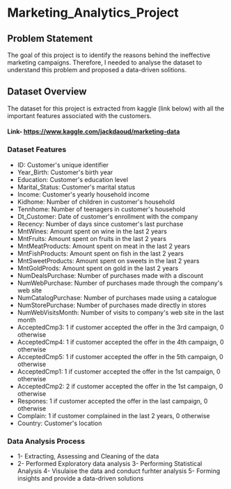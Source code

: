 # Marketing_Analytics_Project


## Problem Statement
The goal of this project is to identify the reasons behind the ineffective marketing campaigns. Therefore, I needed to analyse the dataset to understand this problem and proposed a data-driven solitions.

## Dataset Overview
The dataset for this project is extracted from kaggle (link below) with all the important features associated with the customers.
#### Link- https://www.kaggle.com/jackdaoud/marketing-data

### Dataset Features
* ID: Customer's unique identifier
* Year_Birth: Customer's birth year
* Education: Customer's education level
* Marital_Status: Customer's marital status
* Income: Customer's yearly household income
* Kidhome: Number of children in customer's household
* Tennhome: Number of teenagers in customer's household
* Dt_Customer: Date of customer's enrollment with the company
* Recency: Number of days since customer's last purchase
* MntWines: Amount spent on wine in the last 2 years
* MntFruits: Amount spent on fruits in the last 2 years
* MntMeatProducts: Amount spent on meat in the last 2 years
* MntFishProducts: Amount spent on fish in the last 2 years
* MntSweetProducts: Amount spent on sweets in the last 2 years
* MntGoldProds: Amount spent on gold in the last 2 years
* NumDealsPurchase: Number of purchases made with a discount
* NumWebPurchase: Number of purchases made through the company's web site
* NumCatalogPurchase: Number of purchases made using a catalogue
* NumStorePurchase: Number of purchases made directly in stores
* NumWebVisitsMonth: Number of visits to company's web site in the last month
* AcceptedCmp3: 1 if customer accepted the offer in the 3rd campaign, 0 otherwise
* AcceptedCmp4: 1 if customer accepted the offer in the 4th campaign, 0 otherwise
* AcceptedCmp5: 1 if customer accepted the offer in the 5th campaign, 0 otherwise
* AcceptedCmp1: 1 if customer accepted the offer in the 1st campaign, 0 otherwise
* AcceptedCmp2: 2 if customer accepted the offer in the 1st campaign, 0 otherwise
* Respones: 1 if customer accepted the offer in the last campaign, 0 otherwise
* Complain: 1 if customer complained in the last 2 years, 0 otherwise
* Country: Customer's location

### Data Analysis Process

* 1- Extracting, Assessing and Cleaning of the data
* 2- Performed Exploratory data analysis
3- Performing Statistical Analysis
4- Visulaise the data and conduct furhter analysis
5- Forming insights and provide a data-driven solutions
